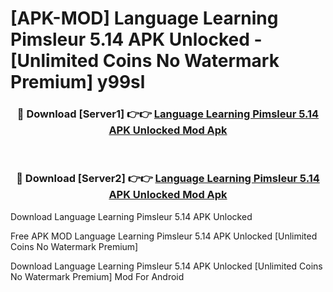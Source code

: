 # [APK-MOD] Language Learning Pimsleur 5.14 APK Unlocked - [Unlimited Coins No Watermark Premium] y99sl



<div align="center">
<h3>🔴 Download [Server1] 👉👉 <a href="https://momento.my/?title=Language_Learning_Pimsleur_5.14_APK_Unlocked">Language Learning Pimsleur 5.14 APK Unlocked Mod Apk</a></h3><br>

<h3>🔴 Download [Server2] 👉👉 <a href="https://momento.my/?title=Language_Learning_Pimsleur_5.14_APK_Unlocked">Language Learning Pimsleur 5.14 APK Unlocked Mod Apk</a></h3>
</div>



Download Language Learning Pimsleur 5.14 APK Unlocked 

Free APK MOD Language Learning Pimsleur 5.14 APK Unlocked [Unlimited Coins No Watermark Premium]

Download Language Learning Pimsleur 5.14 APK Unlocked [Unlimited Coins No Watermark Premium] Mod For Android
